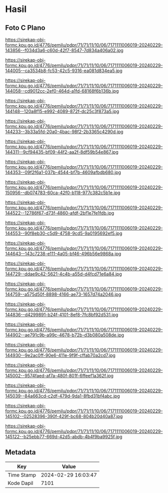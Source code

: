 # Hasil

## Foto C Plano

https://sirekap-obj-formc.kpu.go.id/4776/pemilu/pdpr/71/71/11/10/06/7171111006019-20240229-143856--f034d3a6-c60d-42f7-8547-7d834a406a02.jpg

https://sirekap-obj-formc.kpu.go.id/4776/pemilu/pdpr/71/71/11/10/06/7171111006019-20240229-144005--ca3534b8-fc53-42c5-9316-ea081d834ea5.jpg

https://sirekap-obj-formc.kpu.go.id/4776/pemilu/pdpr/71/71/11/10/06/7171111006019-20240229-144058--cd9012cc-2ef0-464d-a1fd-68168f6b136b.jpg

https://sirekap-obj-formc.kpu.go.id/4776/pemilu/pdpr/71/71/11/10/06/7171111006019-20240229-144148--120a8f15-e992-4089-872f-dc25c3f873a5.jpg

https://sirekap-obj-formc.kpu.go.id/4776/pemilu/pdpr/71/71/11/10/06/7171111006019-20240229-144233--3b33a5fd-20a0-4bac-98f2-2b3365c4290d.jpg

https://sirekap-obj-formc.kpu.go.id/4776/pemilu/pdpr/71/71/11/10/06/7171111006019-20240229-144311--9cf94435-bf09-44f2-aa2f-8df59b54e867.jpg

https://sirekap-obj-formc.kpu.go.id/4776/pemilu/pdpr/71/71/11/10/06/7171111006019-20240229-144353--09f2f6a1-037b-4544-bf7b-4609afbdb680.jpg

https://sirekap-obj-formc.kpu.go.id/4776/pemilu/pdpr/71/71/11/10/06/7171111006019-20240229-150956--db074783-60ca-42f0-b118-977c382c5b1e.jpg

https://sirekap-obj-formc.kpu.go.id/4776/pemilu/pdpr/71/71/11/10/06/7171111006019-20240229-144522--12786f67-d73f-4860-afdf-2bf1e7fe1fdb.jpg

https://sirekap-obj-formc.kpu.go.id/4776/pemilu/pdpr/71/71/11/10/06/7171111006019-20240229-144553--90f8eb30-c5d9-4758-9cd5-9a0195692ef5.jpg

https://sirekap-obj-formc.kpu.go.id/4776/pemilu/pdpr/71/71/11/10/06/7171111006019-20240229-144643--143c7238-e111-4a05-bf46-496b56e9868a.jpg

https://sirekap-obj-formc.kpu.go.id/4776/pemilu/pdpr/71/71/11/10/06/7171111006019-20240229-144729--ddae9c42-5621-4c4b-a55d-d4fcd71e6a84.jpg

https://sirekap-obj-formc.kpu.go.id/4776/pemilu/pdpr/71/71/11/10/06/7171111006019-20240229-144759--a575d50f-8898-4166-ae73-1657d74a2046.jpg

https://sirekap-obj-formc.kpu.go.id/4776/pemilu/pdpr/71/71/11/10/06/7171111006019-20240229-144836--d4299891-b24f-4101-8ef8-7fc8bf92d531.jpg

https://sirekap-obj-formc.kpu.go.id/4776/pemilu/pdpr/71/71/11/10/06/7171111006019-20240229-144902--ae791c9b-a99c-4678-b72b-d3b080a508de.jpg

https://sirekap-obj-formc.kpu.go.id/4776/pemilu/pdpr/71/71/11/10/06/7171111006019-20240229-144930--9e2ac0ff-90e6-411e-9f9f-cffab70a2cd7.jpg

https://sirekap-obj-formc.kpu.go.id/4776/pemilu/pdpr/71/71/11/10/06/7171111006019-20240229-145002--9574faed-af7a-480f-801f-6ffeef1a362f.jpg

https://sirekap-obj-formc.kpu.go.id/4776/pemilu/pdpr/71/71/11/10/06/7171111006019-20240229-145039--84a663cd-c2df-479d-9da1-8fbd31bf4abc.jpg

https://sirekap-obj-formc.kpu.go.id/4776/pemilu/pdpr/71/71/11/10/06/7171111006019-20240229-145102--02528396-390f-429f-bc68-804b20d40a87.jpg

https://sirekap-obj-formc.kpu.go.id/4776/pemilu/pdpr/71/71/11/10/06/7171111006019-20240229-145122--b25ebb77-669d-42d5-abdb-4b4f9ba9925f.jpg


## Metadata

| Key        | Value               |
| ---------- | ------------------- |
| Time Stamp | 2024-02-29 16:03:47 |
| Kode Dapil | 7101                |



